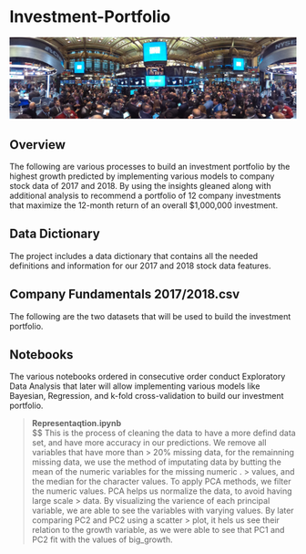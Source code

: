 # Investment-Portfolio

![](banner_project.jpg)

## Overview
The following are various processes to build an investment portfolio by the highest growth predicted by implementing various models to company stock data of 2017 and 2018. By using the insights gleaned along with additional analysis to recommend a portfolio of 12 company investments that maximize the 12-month return of an overall \$1,000,000 investment.

## Data Dictionary
The project includes a data dictionary that contains all the needed definitions and information for our 2017 and 2018 stock data features.

## Company Fundamentals 2017/2018.csv
The following are the two datasets that will be used to build the investment portfolio. 

## Notebooks
The various notebooks ordered in consecutive order conduct Exploratory Data Analysis that later will allow implementing various models like Bayesian, Regression, and k-fold cross-validation to build our investment portfolio.

> **Representaqtion.ipynb**  \
> $$ This is the process of cleaning the data to have a more defind data set, and have more accuracy in our predictions. We remove all variables that have more than   > 20% missing data, for the remainning missing data, we use the method of imputating data by butting the mean of the numeric variables for the missing numeric .    > values, and the median for the character values. To apply PCA methods, we filter the numeric values. PCA helps us normalize the data, to avoid having large scale > data. By visualizing the varience of each principal variable, we are able to see the variables with varying values. By later comparing PC2 and PC2 using a scatter > plot, it hels us see their relation to the growth variable, as we were able to see that PC1 and PC2 fit with the values of big_growth.
